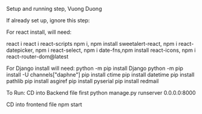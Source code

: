 Setup and running step, Vuong Duong



If already set up, ignore this step:

For react install, will need:

react i
react i react-scripts
npm i, npm install sweetalert-react, npm i react-datepicker, npm i react-select, npm i date-fns,npm install react-icons, npm i react-router-dom@latest


For Django install will need:
python -m pip install Django
python -m pip install -U channels["daphne"]
pip install ctime
pip install datetime
pip install pathlib
pip install asgiref
pip install pyserial
pip install redmail




To Run:
CD into Backend file first
python manage.py runserver 0.0.0.0:8000

CD into frontend file
npm start